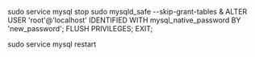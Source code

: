 sudo service mysql stop
sudo mysqld_safe --skip-grant-tables &
ALTER USER 'root'@'localhost' IDENTIFIED WITH mysql_native_password BY 'new_password';
FLUSH PRIVILEGES;
EXIT;

sudo service mysql restart

<!--stackedit_data:
eyJoaXN0b3J5IjpbLTIxNjY0OTg3XX0=
-->